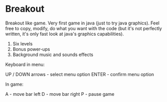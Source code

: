# Breakout
Breakout like game. Very first game in java (just to try java graphics). Feel free to copy, modify, do what you want with the code (but it's not perfectly written, it's only fast look at java's graphics capabilities).  

1. Six levels 
2. Bonus power-ups 
3. Background music and sounds effects

Keyboard in menu: 

UP / DOWN arrows - select menu option
ENTER - confirm menu option 

In game: 

A - move bar left 
D - move bar right 
P - pause game 
